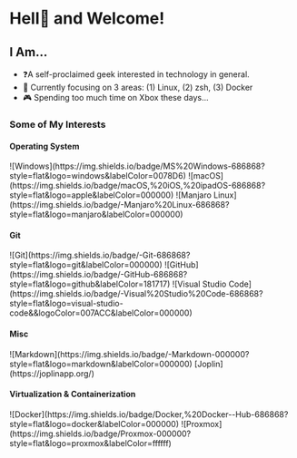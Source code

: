 <h1> Hell👹 and Welcome!</h2>

<h2> I Am... </h3>

- ❓A self-proclaimed geek interested in technology in general.
- 🔎 Currently focusing on 3 areas: (1) Linux, (2) zsh, (3) Docker
- 🎮 Spending too much time on Xbox these days...

<h3>Some of My Interests</h3>

<h4>Operating System</h4>  
   ![Windows](https://img.shields.io/badge/MS%20Windows-686868?style=flat&logo=windows&labelColor=0078D6)  
   ![macOS](https://img.shields.io/badge/macOS,%20iOS,%20ipadOS-686868?style=flat&logo=apple&labelColor=000000)  
   ![Manjaro Linux](https://img.shields.io/badge/-Manjaro%20Linux-686868?style=flat&logo=manjaro&labelColor=000000)

<h4>Git</h4>  
   ![Git](https://img.shields.io/badge/-Git-686868?style=flat&logo=git&labelColor=000000)  
   ![GitHub](https://img.shields.io/badge/-GitHub-686868?style=flat&logo=github&labelColor=181717)
  ![Visual Studio Code](https://img.shields.io/badge/-Visual%20Studio%20Code-686868?style=flat&logo=visual-studio-code&&logoColor=007ACC&labelColor=000000)

<h4>Misc</h4>  
   ![Markdown](https://img.shields.io/badge/-Markdown-000000?style=flat&logo=markdown&labelColor=000000)  
   [Joplin](https://joplinapp.org/)

<h4>Virtualization & Containerization</h4>  
   ![Docker](https://img.shields.io/badge/Docker,%20Docker--Hub-686868?style=flat&logo=docker&labelColor=000000)  
   ![Proxmox](https://img.shields.io/badge/Proxmox-000000?style=flat&logo=proxmox&labelColor=ffffff)

